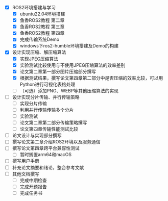 - [x]  ROS2环境搭建与学习
    - [x]  ubuntu22.04环境搭建
    - [x]  鱼香ROS2教程 第二章
    - [x]  鱼香ROS2教程 第三章
    - [x]  鱼香ROS2教程 第四章
    - [x]  完成传输系统Demo
    - [x]  windows下ros2-humble环境搭建及Demo的构建
- [x]  设计实现压缩、解压缩算法
    - [x]  实现JPEG压缩算法
    - [x]  实验测试比较使用与不使用JPEG压缩算法的效率差别
    - [x]  论文第二章第一部分图片压缩部分撰写
    - [x]  根据测试结果，撰写论文第四章第二部分中是否压缩的效率比较，可以用Python进行可视化表格处理
    - [ ]  （可选）添加PNG、WEBP等其他压缩算法的实现
- [ ]  设计实现分片传输、并行传输策略
    - [ ]  实现分片传输
    - [ ]  利用并行传输传输多个分片
    - [ ]  实验测试
    - [ ]  论文第二章第二部分传输策略撰写
    - [ ]  论文第四章传输性能测试比较
- [ ]  论文设计与实现部分撰写
- [ ]  撰写论文第二章介绍ROS2环境以及服务通信
- [ ]  撰写论文第四章跨平台兼容性测试
    - [ ]  暂时搁置arm64和macOS
- [ ]  撰写用户手册
- [ ]  补充论文摘要和绪论，整合参考文献
- [ ]  其他文档撰写
    - [ ]  完成中期检查
    - [ ]  完成开题报告
    - [ ]  完成任务书
